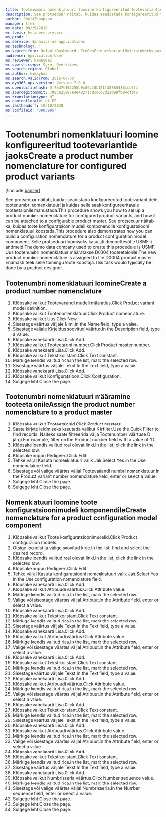 ```yaml
---
title: Tootenumbri nomenklatuuri loomine konfigureeritud tootevariantide jaoks
description: See protseduur näitab, kuidas seadistada konfigureeritud tootevariantidele tootenumbri nomenklatuuri ja kuidas selle saab konfigureeritavale tooteetalonile manustada.
author: ShylaThompson
manager: tfehr
ms.date: 08/29/2018
ms.topic: business-process
ms.prod: ''
ms.service: dynamics-ax-applications
ms.technology: ''
ms.search.form: DefaultDashboard, EcoResProductVariantMaintainWorkspace, EcoResNomenclature, EcoResProductListPage, EcoResProductDetails, PCProductConfigurationModelListPage, PCProductConfigurationModelDetails
audience: Application User
ms.reviewer: kamaybac
ms.search.scope: Core, Operations
ms.search.region: Global
ms.author: kamaybac
ms.search.validFrom: 2016-06-30
ms.dyn365.ops.version: Version 7.0.0
ms.openlocfilehash: 5f75d7e493255b9c09c10b121f388854861cb0fc
ms.sourcegitcommit: 708ca25687a4e48271cdcd6d2d22d99fb94cf140
ms.translationtype: HT
ms.contentlocale: et-EE
ms.lasthandoff: 10/10/2020
ms.locfileid: "3985995"
---
```

# <a name="create-a-product-number-nomenclature-for-configured-product-variants"></a><span data-ttu-id="f34fa-103">Tootenumbri nomenklatuuri loomine konfigureeritud tootevariantide jaoks</span><span class="sxs-lookup"><span data-stu-id="f34fa-103">Create a product number nomenclature for configured product variants</span></span>

[!include [banner](../../includes/banner.md)]

<span data-ttu-id="f34fa-104">See protseduur näitab, kuidas seadistada konfigureeritud tootevariantidele tootenumbri nomenklatuuri ja kuidas selle saab konfigureeritavale tooteetalonile manustada.</span><span class="sxs-lookup"><span data-stu-id="f34fa-104">This procedure shows you how to set up a product number nomenclature for configured product variants, and how it can be attached to a configurable product master.</span></span> <span data-ttu-id="f34fa-105">See protseduur näitab ka, kuidas toote konfiguratsioonimudeli komponendile konfiguratsiooni nomenklatuuri koostada.</span><span class="sxs-lookup"><span data-stu-id="f34fa-105">This procedure also demonstrates how you can build a configuration nomenclature for a product configuration model component.</span></span> <span data-ttu-id="f34fa-106">Selle protseduuri loomiseks kasutati demoettevõtte USMF-i andmeid.</span><span class="sxs-lookup"><span data-stu-id="f34fa-106">The demo data company used to create this procedure is USMF.</span></span> <span data-ttu-id="f34fa-107">Uus tootenumbri nomenklatuur määratakse D0004 tooteetalonile.</span><span class="sxs-lookup"><span data-stu-id="f34fa-107">The new product number nomenclature is assigned to the D0004 product master.</span></span> <span data-ttu-id="f34fa-108">Enamasti teeb selle toimingu toote koostaja.</span><span class="sxs-lookup"><span data-stu-id="f34fa-108">This task would typically be done by a product designer.</span></span>


## <a name="create-a-product-number-nomenclature"></a><span data-ttu-id="f34fa-109">Tootenumbri nomenklatuuri loomine</span><span class="sxs-lookup"><span data-stu-id="f34fa-109">Create a product number nomenclature</span></span>
1. <span data-ttu-id="f34fa-110">Klõpsake valikut Tootevariandi mudeli määratlus.</span><span class="sxs-lookup"><span data-stu-id="f34fa-110">Click Product variant model definition.</span></span>
2. <span data-ttu-id="f34fa-111">Klõpsake valikut Tootenomenklatuur.</span><span class="sxs-lookup"><span data-stu-id="f34fa-111">Click Product nomenclature.</span></span>
3. <span data-ttu-id="f34fa-112">Klõpsake valikut Uus.</span><span class="sxs-lookup"><span data-stu-id="f34fa-112">Click New.</span></span>
4. <span data-ttu-id="f34fa-113">Sisestage väärtus väljale Nimi.</span><span class="sxs-lookup"><span data-stu-id="f34fa-113">In the Name field, type a value.</span></span>
5. <span data-ttu-id="f34fa-114">Sisestage väljale Kirjeldus soovitud väärtus.</span><span class="sxs-lookup"><span data-stu-id="f34fa-114">In the Description field, type a value.</span></span>
6. <span data-ttu-id="f34fa-115">Klõpsake vahekaarti Lisa.</span><span class="sxs-lookup"><span data-stu-id="f34fa-115">Click Add.</span></span>
7. <span data-ttu-id="f34fa-116">Klõpsake valikut Tooteetaloni number.</span><span class="sxs-lookup"><span data-stu-id="f34fa-116">Click Product master number.</span></span>
8. <span data-ttu-id="f34fa-117">Klõpsake vahekaarti Lisa.</span><span class="sxs-lookup"><span data-stu-id="f34fa-117">Click Add.</span></span>
9. <span data-ttu-id="f34fa-118">Klõpsake valikut Tekstikonstant.</span><span class="sxs-lookup"><span data-stu-id="f34fa-118">Click Text constant.</span></span>
10. <span data-ttu-id="f34fa-119">Märkige loendis valitud rida.</span><span class="sxs-lookup"><span data-stu-id="f34fa-119">In the list, mark the selected row.</span></span>
11. <span data-ttu-id="f34fa-120">Sisestage väärtus väljale Tekst.</span><span class="sxs-lookup"><span data-stu-id="f34fa-120">In the Text field, type a value.</span></span>
12. <span data-ttu-id="f34fa-121">Klõpsake vahekaarti Lisa.</span><span class="sxs-lookup"><span data-stu-id="f34fa-121">Click Add.</span></span>
13. <span data-ttu-id="f34fa-122">Klõpsake valikut Konfiguratsioon.</span><span class="sxs-lookup"><span data-stu-id="f34fa-122">Click Configuration.</span></span>
14. <span data-ttu-id="f34fa-123">Sulgege leht.</span><span class="sxs-lookup"><span data-stu-id="f34fa-123">Close the page.</span></span>

## <a name="assign-the-product-number-nomenclature-to-a-product-master"></a><span data-ttu-id="f34fa-124">Tootenumbri nomenklatuuri määramine tooteetalonile</span><span class="sxs-lookup"><span data-stu-id="f34fa-124">Assign the product number nomenclature to a product master</span></span>
1. <span data-ttu-id="f34fa-125">Klõpsake valikut Tooteetalonid.</span><span class="sxs-lookup"><span data-stu-id="f34fa-125">Click Product masters.</span></span>
2. <span data-ttu-id="f34fa-126">Saate kirjete leidmiseks kasutada valikut Kiirfilter.</span><span class="sxs-lookup"><span data-stu-id="f34fa-126">Use the Quick Filter to find records.</span></span> <span data-ttu-id="f34fa-127">Näiteks saate filtreerida välja Tootenumber väärtuse D järgi.</span><span class="sxs-lookup"><span data-stu-id="f34fa-127">For example, filter on the Product number field with a value of 'D'.</span></span>
3. <span data-ttu-id="f34fa-128">Klõpsake loendis valitud real olevat linki.</span><span class="sxs-lookup"><span data-stu-id="f34fa-128">In the list, click the link in the selected row.</span></span>
4. <span data-ttu-id="f34fa-129">Klõpsake nuppu Redigeeri.</span><span class="sxs-lookup"><span data-stu-id="f34fa-129">Click Edit.</span></span>
5. <span data-ttu-id="f34fa-130">Tehke väljal Kasuta nomenklatuuri valik Jah.</span><span class="sxs-lookup"><span data-stu-id="f34fa-130">Select Yes in the Use nomenclature field.</span></span>
6. <span data-ttu-id="f34fa-131">Sisestage või valige väärtus väljal Tootevariandi numbri nomenklatuur.</span><span class="sxs-lookup"><span data-stu-id="f34fa-131">In the Product variant number nomenclature field, enter or select a value.</span></span>
7. <span data-ttu-id="f34fa-132">Sulgege leht.</span><span class="sxs-lookup"><span data-stu-id="f34fa-132">Close the page.</span></span>
8. <span data-ttu-id="f34fa-133">Sulgege leht.</span><span class="sxs-lookup"><span data-stu-id="f34fa-133">Close the page.</span></span>

## <a name="create-nomenclature-for-a-product-configuration-model-component"></a><span data-ttu-id="f34fa-134">Nomenklatuuri loomine toote konfiguratsioonimudeli komponendile</span><span class="sxs-lookup"><span data-stu-id="f34fa-134">Create nomenclature for a product configuration model component</span></span>
1. <span data-ttu-id="f34fa-135">Klõpsake valikut Toote konfiguratsioonimudelid.</span><span class="sxs-lookup"><span data-stu-id="f34fa-135">Click Product configuration models.</span></span>
2. <span data-ttu-id="f34fa-136">Otsige loendist ja valige soovitud kirje.</span><span class="sxs-lookup"><span data-stu-id="f34fa-136">In the list, find and select the desired record.</span></span>
3. <span data-ttu-id="f34fa-137">Klõpsake loendis valitud real olevat linki.</span><span class="sxs-lookup"><span data-stu-id="f34fa-137">In the list, click the link in the selected row.</span></span>
4. <span data-ttu-id="f34fa-138">Klõpsake nuppu Redigeeri.</span><span class="sxs-lookup"><span data-stu-id="f34fa-138">Click Edit.</span></span>
5. <span data-ttu-id="f34fa-139">Tehke väljal Kasuta konfiguratsiooni nomenklatuuri valik Jah.</span><span class="sxs-lookup"><span data-stu-id="f34fa-139">Select Yes in the Use configuration nomenclature field.</span></span>
6. <span data-ttu-id="f34fa-140">Klõpsake vahekaarti Lisa.</span><span class="sxs-lookup"><span data-stu-id="f34fa-140">Click Add.</span></span>
7. <span data-ttu-id="f34fa-141">Klõpsake valikut Atribuudi väärtus.</span><span class="sxs-lookup"><span data-stu-id="f34fa-141">Click Attribute value.</span></span>
8. <span data-ttu-id="f34fa-142">Märkige loendis valitud rida.</span><span class="sxs-lookup"><span data-stu-id="f34fa-142">In the list, mark the selected row.</span></span>
9. <span data-ttu-id="f34fa-143">Valige või sisestage väärtus väljal Atribuut.</span><span class="sxs-lookup"><span data-stu-id="f34fa-143">In the Attribute field, enter or select a value.</span></span>
10. <span data-ttu-id="f34fa-144">Klõpsake vahekaarti Lisa.</span><span class="sxs-lookup"><span data-stu-id="f34fa-144">Click Add.</span></span>
11. <span data-ttu-id="f34fa-145">Klõpsake valikut Tekstikonstant.</span><span class="sxs-lookup"><span data-stu-id="f34fa-145">Click Text constant.</span></span>
12. <span data-ttu-id="f34fa-146">Märkige loendis valitud rida.</span><span class="sxs-lookup"><span data-stu-id="f34fa-146">In the list, mark the selected row.</span></span>
13. <span data-ttu-id="f34fa-147">Sisestage väärtus väljale Tekst.</span><span class="sxs-lookup"><span data-stu-id="f34fa-147">In the Text field, type a value.</span></span>
14. <span data-ttu-id="f34fa-148">Klõpsake vahekaarti Lisa.</span><span class="sxs-lookup"><span data-stu-id="f34fa-148">Click Add.</span></span>
15. <span data-ttu-id="f34fa-149">Klõpsake valikut Atribuudi väärtus.</span><span class="sxs-lookup"><span data-stu-id="f34fa-149">Click Attribute value.</span></span>
16. <span data-ttu-id="f34fa-150">Märkige loendis valitud rida.</span><span class="sxs-lookup"><span data-stu-id="f34fa-150">In the list, mark the selected row.</span></span>
17. <span data-ttu-id="f34fa-151">Valige või sisestage väärtus väljal Atribuut.</span><span class="sxs-lookup"><span data-stu-id="f34fa-151">In the Attribute field, enter or select a value.</span></span>
18. <span data-ttu-id="f34fa-152">Klõpsake vahekaarti Lisa.</span><span class="sxs-lookup"><span data-stu-id="f34fa-152">Click Add.</span></span>
19. <span data-ttu-id="f34fa-153">Klõpsake valikut Tekstikonstant.</span><span class="sxs-lookup"><span data-stu-id="f34fa-153">Click Text constant.</span></span>
20. <span data-ttu-id="f34fa-154">Märkige loendis valitud rida.</span><span class="sxs-lookup"><span data-stu-id="f34fa-154">In the list, mark the selected row.</span></span>
21. <span data-ttu-id="f34fa-155">Sisestage väärtus väljale Tekst.</span><span class="sxs-lookup"><span data-stu-id="f34fa-155">In the Text field, type a value.</span></span>
22. <span data-ttu-id="f34fa-156">Klõpsake vahekaarti Lisa.</span><span class="sxs-lookup"><span data-stu-id="f34fa-156">Click Add.</span></span>
23. <span data-ttu-id="f34fa-157">Klõpsake valikut Atribuudi väärtus.</span><span class="sxs-lookup"><span data-stu-id="f34fa-157">Click Attribute value.</span></span>
24. <span data-ttu-id="f34fa-158">Märkige loendis valitud rida.</span><span class="sxs-lookup"><span data-stu-id="f34fa-158">In the list, mark the selected row.</span></span>
25. <span data-ttu-id="f34fa-159">Valige või sisestage väärtus väljal Atribuut.</span><span class="sxs-lookup"><span data-stu-id="f34fa-159">In the Attribute field, enter or select a value.</span></span>
26. <span data-ttu-id="f34fa-160">Klõpsake vahekaarti Lisa.</span><span class="sxs-lookup"><span data-stu-id="f34fa-160">Click Add.</span></span>
27. <span data-ttu-id="f34fa-161">Klõpsake valikut Tekstikonstant.</span><span class="sxs-lookup"><span data-stu-id="f34fa-161">Click Text constant.</span></span>
28. <span data-ttu-id="f34fa-162">Märkige loendis valitud rida.</span><span class="sxs-lookup"><span data-stu-id="f34fa-162">In the list, mark the selected row.</span></span>
29. <span data-ttu-id="f34fa-163">Sisestage väärtus väljale Tekst.</span><span class="sxs-lookup"><span data-stu-id="f34fa-163">In the Text field, type a value.</span></span>
30. <span data-ttu-id="f34fa-164">Klõpsake vahekaarti Lisa.</span><span class="sxs-lookup"><span data-stu-id="f34fa-164">Click Add.</span></span>
31. <span data-ttu-id="f34fa-165">Klõpsake valikut Atribuudi väärtus.</span><span class="sxs-lookup"><span data-stu-id="f34fa-165">Click Attribute value.</span></span>
32. <span data-ttu-id="f34fa-166">Märkige loendis valitud rida.</span><span class="sxs-lookup"><span data-stu-id="f34fa-166">In the list, mark the selected row.</span></span>
33. <span data-ttu-id="f34fa-167">Valige või sisestage väärtus väljal Atribuut.</span><span class="sxs-lookup"><span data-stu-id="f34fa-167">In the Attribute field, enter or select a value.</span></span>
34. <span data-ttu-id="f34fa-168">Klõpsake vahekaarti Lisa.</span><span class="sxs-lookup"><span data-stu-id="f34fa-168">Click Add.</span></span>
35. <span data-ttu-id="f34fa-169">Klõpsake valikut Tekstikonstant.</span><span class="sxs-lookup"><span data-stu-id="f34fa-169">Click Text constant.</span></span>
36. <span data-ttu-id="f34fa-170">Märkige loendis valitud rida.</span><span class="sxs-lookup"><span data-stu-id="f34fa-170">In the list, mark the selected row.</span></span>
37. <span data-ttu-id="f34fa-171">Sisestage väärtus väljale Tekst.</span><span class="sxs-lookup"><span data-stu-id="f34fa-171">In the Text field, type a value.</span></span>
38. <span data-ttu-id="f34fa-172">Klõpsake vahekaarti Lisa.</span><span class="sxs-lookup"><span data-stu-id="f34fa-172">Click Add.</span></span>
39. <span data-ttu-id="f34fa-173">Klõpsake valikut Numbriseeria väärtus.</span><span class="sxs-lookup"><span data-stu-id="f34fa-173">Click Number sequence value.</span></span>
40. <span data-ttu-id="f34fa-174">Märkige loendis valitud rida.</span><span class="sxs-lookup"><span data-stu-id="f34fa-174">In the list, mark the selected row.</span></span>
41. <span data-ttu-id="f34fa-175">Sisestage või valige väärtus väljal Numbriseeria.</span><span class="sxs-lookup"><span data-stu-id="f34fa-175">In the Number sequence field, enter or select a value.</span></span>
42. <span data-ttu-id="f34fa-176">Sulgege leht.</span><span class="sxs-lookup"><span data-stu-id="f34fa-176">Close the page.</span></span>
43. <span data-ttu-id="f34fa-177">Sulgege leht.</span><span class="sxs-lookup"><span data-stu-id="f34fa-177">Close the page.</span></span>
44. <span data-ttu-id="f34fa-178">Sulgege leht.</span><span class="sxs-lookup"><span data-stu-id="f34fa-178">Close the page.</span></span>

